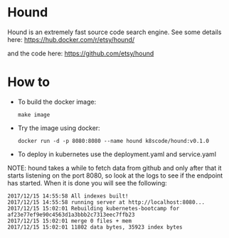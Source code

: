 # Hound

Hound is an extremely fast source code search engine. See some details here:
https://hub.docker.com/r/etsy/hound/

and the code here:
https://github.com/etsy/hound

# How to

* To build the docker image:

  ```
  make image
  ```

* Try the image using docker:
 
  ```
  docker run -d -p 8080:8080 --name hound k8scode/hound:v0.1.0
  ```

* To deploy in kubernetes use the deployment.yaml and service.yaml

NOTE: hound takes a while to fetch data from github and only after that it starts listening on
the port 8080, so look at the logs to see if the endpoint has started. When it is done you will
see the following:

```
2017/12/15 14:55:58 All indexes built!
2017/12/15 14:55:58 running server at http://localhost:8080...
2017/12/15 15:02:01 Rebuilding kubernetes-bootcamp for af23e77ef9e90c4563d1a3bbb2c7313eec7ffb23
2017/12/15 15:02:01 merge 0 files + mem
2017/12/15 15:02:01 11802 data bytes, 35923 index bytes
```
